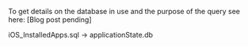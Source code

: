 To get details on the database in use and the purpose of the query see here:
[Blog post pending]

iOS_InstalledApps.sql -> applicationState.db

